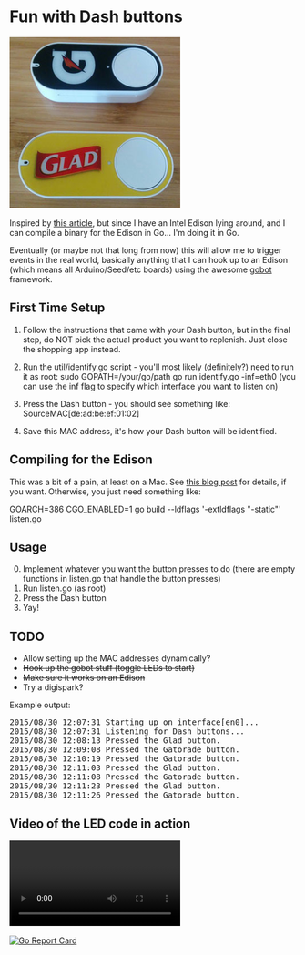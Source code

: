 Fun with Dash buttons
===
![dash buttons](dashbuttons.jpg)

Inspired by <a href="https://medium.com/@edwardbenson/how-i-hacked-amazon-s-5-wifi-button-to-track-baby-data-794214b0bdd8" target="_blank">this article</a>, but since I have an Intel Edison lying around, and I can compile a binary for the Edison in Go... I'm doing it in Go.

Eventually (or maybe not that long from now) this will allow me to trigger events in the real world, basically anything that I can hook up to an Edison (which means all Arduino/Seed/etc boards) using the awesome <a href="http://gobot.io/" target="_blank">gobot</a> framework.

First Time Setup
---
1. Follow the instructions that came with your Dash button, but in the final step, do NOT pick the actual product you want to replenish.  Just close the shopping app instead.

2. Run the util/identify.go script - you'll most likely (definitely?) need to run it as root: sudo GOPATH=/your/go/path go run identify.go -inf=eth0 (you can use the inf flag to specify which interface you want to listen on)

3. Press the Dash button - you should see something like:
  SourceMAC[de:ad:be:ef:01:02]

4. Save this MAC address, it's how your Dash button will be identified.

Compiling for the Edison
---
This was a bit of a pain, at least on a Mac.  See <a href="http://dequeue.blogspot.com/2015/09/compiling-go-app-that-uses-cgo-to-run.html" target="_blank">this blog post</a> for details, if you want.  Otherwise, you just need something like:

  GOARCH=386 CGO_ENABLED=1 go build --ldflags '-extldflags "-static"' listen.go

Usage
---
0. Implement whatever you want the button presses to do (there are empty functions in listen.go that handle the button presses)
1. Run listen.go (as root)
2. Press the Dash button
3. Yay!

TODO
-----
*  Allow setting up the MAC addresses dynamically?
*  <s>Hook up the gobot stuff (toggle LEDs to start)</s>
*  <s>Make sure it works on an Edison</s>
*  Try a digispark?

Example output:
<pre>
2015/08/30 12:07:31 Starting up on interface[en0]...
2015/08/30 12:07:31 Listening for Dash buttons...
2015/08/30 12:08:13 Pressed the Glad button.
2015/08/30 12:09:08 Pressed the Gatorade button.
2015/08/30 12:10:19 Pressed the Gatorade button.
2015/08/30 12:11:03 Pressed the Glad button.
2015/08/30 12:11:08 Pressed the Gatorade button.
2015/08/30 12:11:23 Pressed the Glad button.
2015/08/30 12:11:26 Pressed the Gatorade button.
</pre>

Video of the LED code in action
---
<video controls>
  <source type="video/mp4" src="led.mp4"></source>
  <p>Your browser does not support the video element. Download 'led.mp4' if you really want to see it in action.</p>
</video>

[![Go Report Card](https://goreportcard.com/badge/github.com/slowteetoe/dashbutton)](https://goreportcard.com/report/github.com/slowteetoe/dashbutton)
